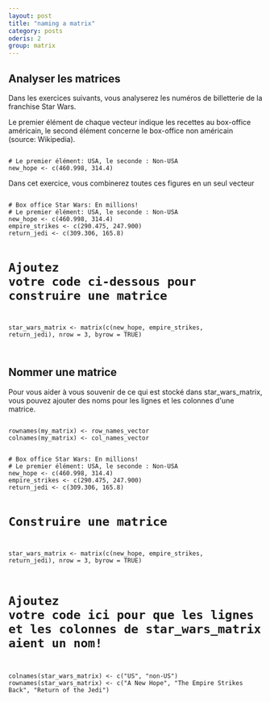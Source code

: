 ```yaml
---
layout: post
title: "naming a matrix"
category: posts
oderis: 2
group: matrix
---
```

<script async src="https://www.googletagmanager.com/gtag/js?id=UA-15159522-6"></script>
<script>
  window.dataLayer = window.dataLayer || [];
  function gtag(){dataLayer.push(arguments);}
  gtag('js', new Date());

  gtag('config', 'UA-15159522-6');
</script>

<h2>Analyser les matrices</h2>


Dans les exercices suivants, vous analyserez les numéros de billetterie de la franchise Star Wars.

Le premier élément de chaque vecteur indique les recettes au box-office américain, le second élément concerne le box-office non américain (source: Wikipedia).

<pre><code>
# Le premier élément: USA, le seconde : Non-USA
new_hope <- c(460.998, 314.4)
</code></pre>

Dans cet exercice, vous combinerez toutes ces figures en un seul vecteur

<html>
<head>
<meta http-equiv="Content-Type" content="text/html; charset=utf-8" />
<style>
.dcl__index-module__console--2YAI1, .dcl__index-module__editor--m_p4P {font-size: 15px !important; }
.lm_header .lm_tab .lm_title {font-size: 15px !important;}
.dcl__Button-module__extra-small--2toEt, .dcl__Button-module__small--1VJc5 {font-size: 15px;}
</style>
</head>
        <body>
        	<script type="text/javascript" src="//cdn.datacamp.com/dcl-react.js.gz"></script>
			<div data-datacamp-exercise data-lang="r">
        	<code data-type="sample-code">
# Box office Star Wars: En millions!
# Le premier élément: USA, le seconde : Non-USA
new_hope <- c(460.998, 314.4)
empire_strikes <- c(290.475, 247.900)
return_jedi <- c(309.306, 165.8)

# Ajoutez votre code ci-dessous pour construire une matrice
star_wars_matrix <- matrix(c(new_hope, empire_strikes, return_jedi), nrow = 3, byrow = TRUE)

</code>
</div>
</body>
</html>

<h2>Nommer une matrice</h2

Pour vous aider à vous souvenir de ce qui est stocké dans star_wars_matrix, vous pouvez ajouter des noms pour les lignes et les colonnes d'une matrice.

<pre><code>
rownames(my_matrix) <- row_names_vector
colnames(my_matrix) <- col_names_vector
</code></pre>

<html>
<head>
<meta http-equiv="Content-Type" content="text/html; charset=utf-8" />
<style>
.dcl__index-module__console--2YAI1, .dcl__index-module__editor--m_p4P {font-size: 15px !important; }
.lm_header .lm_tab .lm_title {font-size: 15px !important;}
.dcl__Button-module__extra-small--2toEt, .dcl__Button-module__small--1VJc5 {font-size: 15px;}
</style>
</head>
        <body>
        	<script type="text/javascript" src="//cdn.datacamp.com/dcl-react.js.gz"></script>
			<div data-datacamp-exercise data-lang="r">
        	<code data-type="sample-code">
# Box office Star Wars: En millions!
# Le premier élément: USA, le seconde : Non-USA
new_hope <- c(460.998, 314.4)
empire_strikes <- c(290.475, 247.900)
return_jedi <- c(309.306, 165.8)

# Construire une matrice
star_wars_matrix <- matrix(c(new_hope, empire_strikes, return_jedi), nrow = 3, byrow = TRUE)

# Ajoutez votre code ici pour que les lignes et les colonnes de star_wars_matrix aient un nom!
colnames(star_wars_matrix) <- c("US", "non-US")
rownames(star_wars_matrix) <- c("A New Hope", "The Empire Strikes Back", "Return of the Jedi")
</code>
</div>
</body>
</html>
